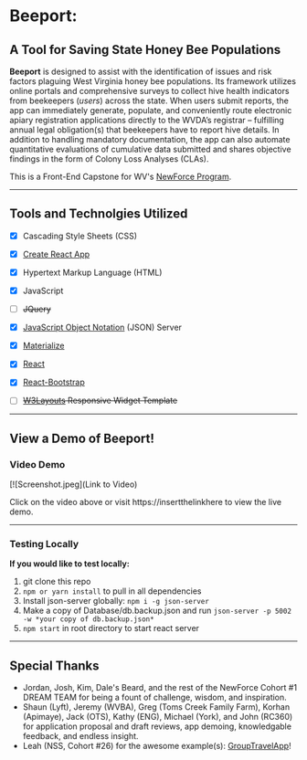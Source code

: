 # Beeport:
## A Tool for Saving State Honey Bee Populations



**Beeport** is designed to assist with the identification of issues and risk factors plaguing West Virginia honey bee populations. Its framework utilizes online portals and comprehensive surveys to collect hive health indicators from beekeepers (_users_) across the state. When users submit reports, the app can immediately generate, populate, and conveniently route electronic apiary registration applications directly to the WVDA’s registrar – fulfilling annual legal obligation(s) that beekeepers have to report hive details.  In addition to handling mandatory documentation, the app can also automate quantitative evaluations of cumulative data submitted and shares objective findings in the form of Colony Loss Analyses (CLAs).

This is a Front-End Capstone for WV's [NewForce Program](https://newforce.co/).



----------------------------------------
## Tools and Technolgies Utilized
- [X] Cascading Style Sheets (CSS)
- [X] [Create React App](https://github.com/facebook/create-react-app)
- [X] Hypertext Markup Language (HTML)
- [X] JavaScript
- [ ] ~~JQuery~~
- [X] [JavaScript Object Notation](https://github.com/typicode/json-server) (JSON) Server
- [X] [Materialize](https://materializecss.com/)
- [X] [React](https://reactjs.org/docs/getting-started.html)
- [X] [React-Bootstrap](https://react-bootstrap.github.io/)
- [ ] ~~[W3Layouts](https://w3layouts.com/) Responsive Widget Template~~



----------------------------------------
## View a Demo of Beeport!

### Video Demo

[![Screenshot.jpeg](Link to Video)

Click on the video above or visit https://insertthelinkhere to view the live demo.



----------------------------------------
### Testing Locally
**If you would like to test locally:**
1. git clone this repo
2. `npm or yarn install` to pull in all dependencies
3. Install json-server globally: `npm i -g json-server`
4. Make a copy of Database/db.backup.json and run `json-server -p 5002 -w *your copy of db.backup.json*`
5. `npm start` in root directory to start react server



----------------------------------------
## Special Thanks

 - Jordan, Josh, Kim, Dale's Beard, and the rest of the NewForce Cohort #1 DREAM TEAM for being a fount of challenge, wisdom, and inspiration.
 - Shaun (Lyft), Jeremy (WVBA), Greg (Toms Creek Family Farm), Korhan (Apimaye), Jack (OTS), Kathy (ENG), Michael (York), and John (RC360) for application proposal and draft reviews, app demoing, knowledgable feedback, and endless insight.
 - Leah (NSS, Cohort #26) for the awesome example(s):  [GroupTravelApp](https://github.com/leahhoefling/GroupTravelApp)!
 
